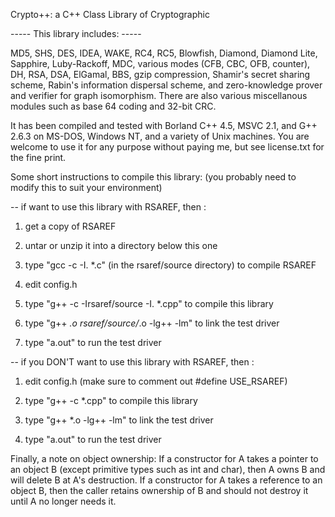 Crypto++: a C++ Class Library of Cryptographic


----- This library includes: -----

MD5, SHS, DES, IDEA, WAKE, RC4, RC5,
Blowfish, Diamond, Diamond Lite, Sapphire, Luby-Rackoff, MDC, various 
modes (CFB, CBC, OFB, counter), DH, RSA, DSA, ElGamal, BBS, gzip 
compression, Shamir's secret sharing scheme, Rabin's information 
dispersal scheme, and zero-knowledge prover and verifier for
graph isomorphism.  There are also various miscellanous modules such 
as base 64 coding and 32-bit CRC.

It has been compiled and tested with Borland C++ 4.5, MSVC 2.1, 
and G++ 2.6.3 on MS-DOS, Windows NT, and a variety of Unix machines.
You are welcome to use it for any purpose without paying me, but see
license.txt for the fine print.

           
Some short instructions to compile this library:
(you probably need to modify this to suit your environment)


-- if want to use this library with RSAREF, then :
1. get a copy of RSAREF

2. untar or unzip it into a directory below this one

3. type "gcc -c -I. *.c" (in the rsaref/source directory) to compile RSAREF

4. edit config.h

5. type "g++ -c -Irsaref/source -I. *.cpp" to compile this library

6. type "g++ *.o rsaref/source/*.o -lg++ -lm" to link the test driver

7. type "a.out" to run the test driver


-- if you DON'T want to use this library with RSAREF, then :

1. edit config.h (make sure to comment out #define USE_RSAREF)

2. type "g++ -c *.cpp" to compile this library

3. type "g++ *.o -lg++ -lm" to link the test driver

4. type "a.out" to run the test driver


Finally, a note on object ownership:  If a constructor for A takes 
a pointer to an object B (except primitive types such as int and char), then 
A owns B and will delete B at A's destruction.  If a 
constructor for A takes a reference to an object B, then 
the caller retains ownership of B and should not destroy it until A no longer 
needs it.
